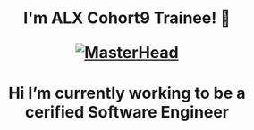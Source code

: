 <h1 align="center"> I'm ALX Cohort9 Trainee! 👋


[![MasterHead](https://as2.ftcdn.net/v2/jpg/02/78/37/47/1000_F_278374738_ypRn0utOVnebuhmpSrDiwkzFsdqEm0aa.jpg)](https://rishavchanda.io)

<h1 align="center">Hi I’m currently working to be a cerified Software Engineer


